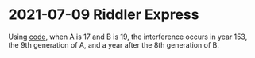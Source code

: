 2021-07-09 Riddler Express
==========================
Using [code](20210709x.hs), when A is 17 and B is 19, the interference occurs
in year 153, the 9th generation of A, and a year after the 8th generation of B.
